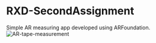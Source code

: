 # RXD-SecondAssignment
Simple AR measuring app developed using ARFoundation. 
![AR-tape-measurement](https://user-images.githubusercontent.com/75252881/193020331-ebca6b07-1fd7-4505-b7c2-2094f234c0fe.png)

